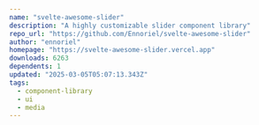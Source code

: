 ```yaml
---
name: "svelte-awesome-slider"
description: "A highly customizable slider component library"
repo_url: "https://github.com/Ennoriel/svelte-awesome-slider"
author: "ennoriel"
homepage: "https://svelte-awesome-slider.vercel.app"
downloads: 6263
dependents: 1
updated: "2025-03-05T05:07:13.343Z"
tags: 
  - component-library
  - ui
  - media
---
```

